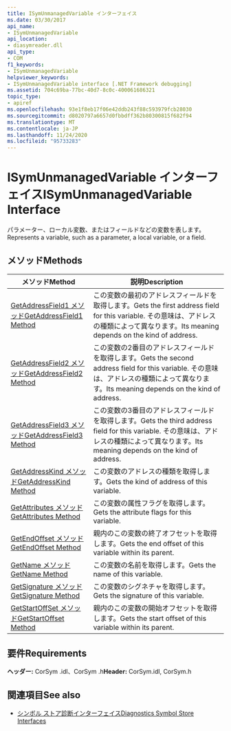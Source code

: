 ```yaml
---
title: ISymUnmanagedVariable インターフェイス
ms.date: 03/30/2017
api_name:
- ISymUnmanagedVariable
api_location:
- diasymreader.dll
api_type:
- COM
f1_keywords:
- ISymUnmanagedVariable
helpviewer_keywords:
- ISymUnmanagedVariable interface [.NET Framework debugging]
ms.assetid: 704c69ba-77bc-40d7-8c0c-400061686321
topic_type:
- apiref
ms.openlocfilehash: 93e1f8eb17f06e42ddb243f88c593979fcb28030
ms.sourcegitcommit: d8020797a6657d0fbbdff362b80300815f682f94
ms.translationtype: MT
ms.contentlocale: ja-JP
ms.lasthandoff: 11/24/2020
ms.locfileid: "95733283"
---
```

# <a name="isymunmanagedvariable-interface"></a><span data-ttu-id="1daa5-102">ISymUnmanagedVariable インターフェイス</span><span class="sxs-lookup"><span data-stu-id="1daa5-102">ISymUnmanagedVariable Interface</span></span>

<span data-ttu-id="1daa5-103">パラメーター、ローカル変数、またはフィールドなどの変数を表します。</span><span class="sxs-lookup"><span data-stu-id="1daa5-103">Represents a variable, such as a parameter, a local variable, or a field.</span></span>  
  
## <a name="methods"></a><span data-ttu-id="1daa5-104">メソッド</span><span class="sxs-lookup"><span data-stu-id="1daa5-104">Methods</span></span>  
  
|<span data-ttu-id="1daa5-105">メソッド</span><span class="sxs-lookup"><span data-stu-id="1daa5-105">Method</span></span>|<span data-ttu-id="1daa5-106">説明</span><span class="sxs-lookup"><span data-stu-id="1daa5-106">Description</span></span>|  
|------------|-----------------|  
|[<span data-ttu-id="1daa5-107">GetAddressField1 メソッド</span><span class="sxs-lookup"><span data-stu-id="1daa5-107">GetAddressField1 Method</span></span>](isymunmanagedvariable-getaddressfield1-method.md)|<span data-ttu-id="1daa5-108">この変数の最初のアドレスフィールドを取得します。</span><span class="sxs-lookup"><span data-stu-id="1daa5-108">Gets the first address field for this variable.</span></span> <span data-ttu-id="1daa5-109">その意味は、アドレスの種類によって異なります。</span><span class="sxs-lookup"><span data-stu-id="1daa5-109">Its meaning depends on the kind of address.</span></span>|  
|[<span data-ttu-id="1daa5-110">GetAddressField2 メソッド</span><span class="sxs-lookup"><span data-stu-id="1daa5-110">GetAddressField2 Method</span></span>](isymunmanagedvariable-getaddressfield2-method.md)|<span data-ttu-id="1daa5-111">この変数の2番目のアドレスフィールドを取得します。</span><span class="sxs-lookup"><span data-stu-id="1daa5-111">Gets the second address field for this variable.</span></span> <span data-ttu-id="1daa5-112">その意味は、アドレスの種類によって異なります。</span><span class="sxs-lookup"><span data-stu-id="1daa5-112">Its meaning depends on the kind of address.</span></span>|  
|[<span data-ttu-id="1daa5-113">GetAddressField3 メソッド</span><span class="sxs-lookup"><span data-stu-id="1daa5-113">GetAddressField3 Method</span></span>](isymunmanagedvariable-getaddressfield3-method.md)|<span data-ttu-id="1daa5-114">この変数の3番目のアドレスフィールドを取得します。</span><span class="sxs-lookup"><span data-stu-id="1daa5-114">Gets the third address field for this variable.</span></span> <span data-ttu-id="1daa5-115">その意味は、アドレスの種類によって異なります。</span><span class="sxs-lookup"><span data-stu-id="1daa5-115">Its meaning depends on the kind of address.</span></span>|  
|[<span data-ttu-id="1daa5-116">GetAddressKind メソッド</span><span class="sxs-lookup"><span data-stu-id="1daa5-116">GetAddressKind Method</span></span>](isymunmanagedvariable-getaddresskind-method.md)|<span data-ttu-id="1daa5-117">この変数のアドレスの種類を取得します。</span><span class="sxs-lookup"><span data-stu-id="1daa5-117">Gets the kind of address of this variable.</span></span>|  
|[<span data-ttu-id="1daa5-118">GetAttributes メソッド</span><span class="sxs-lookup"><span data-stu-id="1daa5-118">GetAttributes Method</span></span>](isymunmanagedvariable-getattributes-method.md)|<span data-ttu-id="1daa5-119">この変数の属性フラグを取得します。</span><span class="sxs-lookup"><span data-stu-id="1daa5-119">Gets the attribute flags for this variable.</span></span>|  
|[<span data-ttu-id="1daa5-120">GetEndOffset メソッド</span><span class="sxs-lookup"><span data-stu-id="1daa5-120">GetEndOffset Method</span></span>](isymunmanagedvariable-getendoffset-method.md)|<span data-ttu-id="1daa5-121">親内のこの変数の終了オフセットを取得します。</span><span class="sxs-lookup"><span data-stu-id="1daa5-121">Gets the end offset of this variable within its parent.</span></span>|  
|[<span data-ttu-id="1daa5-122">GetName メソッド</span><span class="sxs-lookup"><span data-stu-id="1daa5-122">GetName Method</span></span>](isymunmanagedvariable-getname-method.md)|<span data-ttu-id="1daa5-123">この変数の名前を取得します。</span><span class="sxs-lookup"><span data-stu-id="1daa5-123">Gets the name of this variable.</span></span>|  
|[<span data-ttu-id="1daa5-124">GetSignature メソッド</span><span class="sxs-lookup"><span data-stu-id="1daa5-124">GetSignature Method</span></span>](isymunmanagedvariable-getsignature-method.md)|<span data-ttu-id="1daa5-125">この変数のシグネチャを取得します。</span><span class="sxs-lookup"><span data-stu-id="1daa5-125">Gets the signature of this variable.</span></span>|  
|[<span data-ttu-id="1daa5-126">GetStartOffSet メソッド</span><span class="sxs-lookup"><span data-stu-id="1daa5-126">GetStartOffset Method</span></span>](isymunmanagedvariable-getstartoffset-method.md)|<span data-ttu-id="1daa5-127">親内のこの変数の開始オフセットを取得します。</span><span class="sxs-lookup"><span data-stu-id="1daa5-127">Gets the start offset of this variable within its parent.</span></span>|  
  
## <a name="requirements"></a><span data-ttu-id="1daa5-128">要件</span><span class="sxs-lookup"><span data-stu-id="1daa5-128">Requirements</span></span>  

 <span data-ttu-id="1daa5-129">**ヘッダー:** CorSym .idl、CorSym .h</span><span class="sxs-lookup"><span data-stu-id="1daa5-129">**Header:** CorSym.idl, CorSym.h</span></span>  
  
## <a name="see-also"></a><span data-ttu-id="1daa5-130">関連項目</span><span class="sxs-lookup"><span data-stu-id="1daa5-130">See also</span></span>

- [<span data-ttu-id="1daa5-131">シンボル ストア診断インターフェイス</span><span class="sxs-lookup"><span data-stu-id="1daa5-131">Diagnostics Symbol Store Interfaces</span></span>](diagnostics-symbol-store-interfaces.md)
